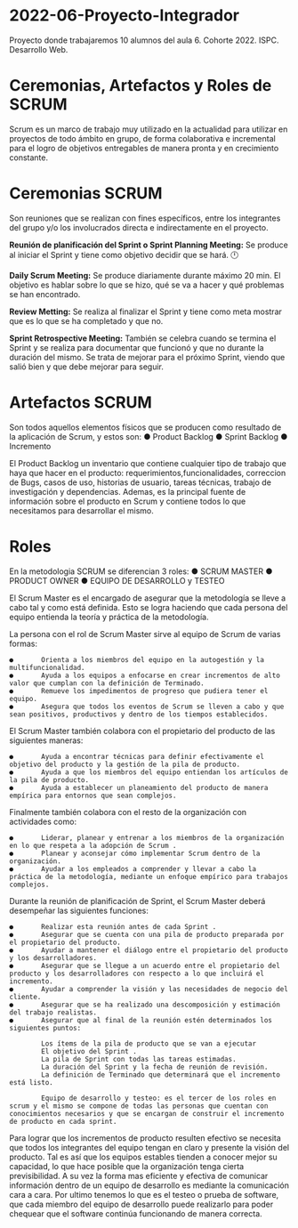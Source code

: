 # 2022-06-Proyecto-Integrador
Proyecto donde trabajaremos 10 alumnos del aula 6. Cohorte 2022. ISPC. Desarrollo Web.

# Ceremonias, Artefactos y Roles de SCRUM #
Scrum es un marco de trabajo muy utilizado en la actualidad para utilizar en proyectos de todo ámbito en grupo, de forma colaborativa e incremental para el logro de objetivos entregables de manera pronta y en crecimiento constante.

# Ceremonias SCRUM #
Son reuniones que se realizan con fines específicos, entre los integrantes del grupo y/o los involucrados directa e indirectamente en el proyecto.


**Reunión de planificación del Sprint o Sprint Planning Meeting:** Se produce al iniciar el Sprint y tiene como objetivo decidir que se hará. :clock12:

**Daily Scrum Meeting:** Se produce diariamente durante máximo 20 min. El objetivo es hablar sobre lo que se hizo, qué se va a hacer y 
qué problemas se han encontrado.

**Review Metting:** Se realiza al finalizar el Sprint y tiene como meta mostrar que es lo que se ha completado y que no.

**Sprint Retrospective Meeting:** También se celebra cuando se termina el Sprint y se realiza para documentar que funcionó y que no durante la duración del mismo. Se trata de mejorar para el próximo Sprint, viendo que salió bien y que debe mejorar para seguir.

# Artefactos SCRUM #
Son todos aquellos elementos físicos que se producen como resultado de la aplicación de Scrum, y estos son:
    ● Product Backlog
    ● Sprint Backlog
    ● Incremento
    
El Product Backlog un inventario que contiene cualquier tipo de trabajo que haya que hacer en el producto: requerimientos,funcionalidades, correccion de Bugs, casos de uso, historias de usuario, tareas técnicas, trabajo de investigación y dependencias.
Ademas, es la principal fuente de información sobre el producto en Scrum y contiene todos lo que necesitamos para desarrollar el mismo.

# Roles #

En la metodologia SCRUM se diferencian 3 roles:
    ●      SCRUM MASTER 
    ●      PRODUCT OWNER 
    ●      EQUIPO DE DESARROLLO y TESTEO 

El Scrum Master es el encargado de asegurar que la metodología se lleve a cabo tal y como está definida. Esto se logra haciendo que cada persona del equipo entienda la teoría y práctica de la metodología.

La persona con el rol de Scrum Master sirve al equipo de Scrum de varias formas:

    ●       Orienta a los miembros del equipo en la autogestión y la multifuncionalidad.
    ●       Ayuda a los equipos a enfocarse en crear incrementos de alto valor que cumplan con la definición de Terminado.
    ●       Remueve los impedimentos de progreso que pudiera tener el equipo.
    ●       Asegura que todos los eventos de Scrum se lleven a cabo y que sean positivos, productivos y dentro de los tiempos establecidos.

El Scrum Master también colabora con el propietario del producto de las siguientes maneras:

    ●       Ayuda a encontrar técnicas para definir efectivamente el objetivo del producto y la gestión de la pila de producto.
    ●       Ayuda a que los miembros del equipo entiendan los artículos de la pila de producto.
    ●       Ayuda a establecer un planeamiento del producto de manera empírica para entornos que sean complejos.

Finalmente también colabora con el resto de la organización con actividades como:

    ●       Liderar, planear y entrenar a los miembros de la organización en lo que respeta a la adopción de Scrum .
    ●       Planear y aconsejar cómo implementar Scrum dentro de la organización.
    ●       Ayudar a los empleados a comprender y llevar a cabo la práctica de la metodología, mediante un enfoque empírico para trabajos complejos.

Durante la reunión de planificación de Sprint, el Scrum Master deberá desempeñar las siguientes funciones:

    ●       Realizar esta reunión antes de cada Sprint .
    ●       Asegurar que se cuenta con una pila de producto preparada por el propietario del producto.
    ●       Ayudar a mantener el diálogo entre el propietario del producto y los desarrolladores.
    ●       Asegurar que se llegue a un acuerdo entre el propietario del producto y los desarrolladores con respecto a lo que incluirá el incremento.
    ●       Ayudar a comprender la visión y las necesidades de negocio del cliente.
    ●       Asegurar que se ha realizado una descomposición y estimación del trabajo realistas.
    ●       Asegurar que al final de la reunión estén determinados los siguientes puntos:

            Los ítems de la pila de producto que se van a ejecutar
            El objetivo del Sprint .
            La pila de Sprint con todas las tareas estimadas.
            La duración del Sprint y la fecha de reunión de revisión.
            La definición de Terminado que determinará que el incremento está listo.
            
            Equipo de desarrollo y testeo: es el tercer de los roles en scrum y el mismo se compone de todas las personas que cuentan con conocimientos necesarios y que se encargan de construir el incremento de producto en cada sprint.
Para lograr que los incrementos de producto resulten efectivo se necesita que todos los integrantes del equipo tengan en claro y presente la visión del producto. Tal es así que los equipos estables tienden a conocer mejor su capacidad, lo que hace posible que la organización tenga cierta previsibilidad. A su vez la forma mas eficiente y efectiva de comunicar información dentro de un equipo de desarrollo es mediante la comunicación cara a cara.
Por ultimo tenemos lo que es el testeo o prueba de software, que cada miembro del equipo de desarrollo puede realizarlo para poder chequear que el software continúa funcionando de manera correcta.

